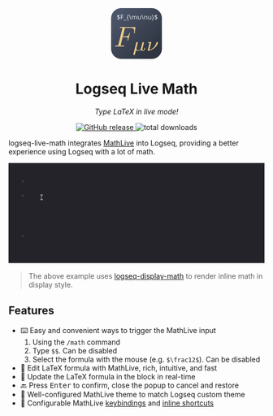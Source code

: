 <p align=center>
  <img src="icon.svg" width="100">
</p>
<h1 align=center>
  Logseq Live Math
</h1>
<p align=center>
  <em>Type LaTeX in live mode!</em>
</p>
<p align=center>
  <a href="https://github.com/AllanChain/logseq-live-math/releases">
    <img src="https://img.shields.io/github/v/release/AllanChain/logseq-live-math" alt="GitHub release">
  </a>
  <img src="https://img.shields.io/github/downloads/AllanChain/logseq-live-math/total" alt="total downloads">
</p>

logseq-live-math integrates [MathLive](https://cortexjs.io/mathlive/) into Logseq, providing a better experience using Logseq with a lot of math.

![live-math-demo](.github/live-math-demo.gif)

> The above example uses [logseq-display-math](https://github.com/AllanChain/logseq-display-math) to render inline math in display style.

## Features

- ⌨️ Easy and convenient ways to trigger the MathLive input
  1. Using the `/math` command
  2. Type `$$`. Can be disabled
  3. Select the formula with the mouse (e.g. `$\frac12$`). Can be disabled
- 📝 Edit LaTeX formula with MathLive, rich, intuitive, and fast
- 🔄 Update the LaTeX formula in the block in real-time
- 🔙 Press <kbd>Enter</kbd> to confirm, close the popup to cancel and restore
- 🎨 Well-configured MathLive theme to match Logseq custom theme
- 🔧 Configurable MathLive [keybindings](https://cortexjs.io/mathlive/guides/shortcuts/#key-bindings) and [inline shortcuts](https://cortexjs.io/mathlive/guides/shortcuts/#inline-shortcuts)
